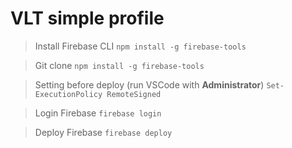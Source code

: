 # VLT simple profile 

> Install  Firebase CLI
`npm install -g firebase-tools`

> Git clone
`npm install -g firebase-tools`

> Setting before deploy (run VSCode with **Administrator**)
`Set-ExecutionPolicy RemoteSigned`

> Login Firebase
`firebase login`

> Deploy Firebase
`firebase deploy`